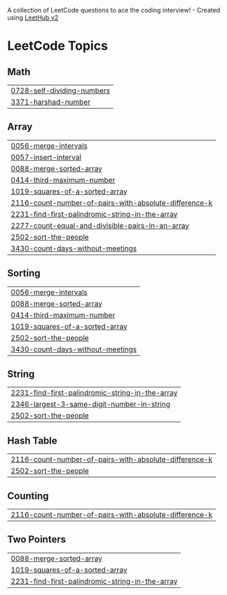 A collection of LeetCode questions to ace the coding interview! - Created using [LeetHub v2](https://github.com/arunbhardwaj/LeetHub-2.0)
<!---LeetCode Topics Start-->
# LeetCode Topics
## Math
|  |
| ------- |
| [0728-self-dividing-numbers](https://github.com/Santhosh-1801/LeetCode-Problems-Using-JAVA/tree/master/0728-self-dividing-numbers) |
| [3371-harshad-number](https://github.com/Santhosh-1801/LeetCode-Problems-Using-JAVA/tree/master/3371-harshad-number) |
## Array
|  |
| ------- |
| [0056-merge-intervals](https://github.com/Santhosh-1801/LeetCode-Problems-Using-JAVA/tree/master/0056-merge-intervals) |
| [0057-insert-interval](https://github.com/Santhosh-1801/LeetCode-Problems-Using-JAVA/tree/master/0057-insert-interval) |
| [0088-merge-sorted-array](https://github.com/Santhosh-1801/LeetCode-Problems-Using-JAVA/tree/master/0088-merge-sorted-array) |
| [0414-third-maximum-number](https://github.com/Santhosh-1801/LeetCode-Problems-Using-JAVA/tree/master/0414-third-maximum-number) |
| [1019-squares-of-a-sorted-array](https://github.com/Santhosh-1801/LeetCode-Problems-Using-JAVA/tree/master/1019-squares-of-a-sorted-array) |
| [2116-count-number-of-pairs-with-absolute-difference-k](https://github.com/Santhosh-1801/LeetCode-Problems-Using-JAVA/tree/master/2116-count-number-of-pairs-with-absolute-difference-k) |
| [2231-find-first-palindromic-string-in-the-array](https://github.com/Santhosh-1801/LeetCode-Problems-Using-JAVA/tree/master/2231-find-first-palindromic-string-in-the-array) |
| [2277-count-equal-and-divisible-pairs-in-an-array](https://github.com/Santhosh-1801/LeetCode-Problems-Using-JAVA/tree/master/2277-count-equal-and-divisible-pairs-in-an-array) |
| [2502-sort-the-people](https://github.com/Santhosh-1801/LeetCode-Problems-Using-JAVA/tree/master/2502-sort-the-people) |
| [3430-count-days-without-meetings](https://github.com/Santhosh-1801/LeetCode-Problems-Using-JAVA/tree/master/3430-count-days-without-meetings) |
## Sorting
|  |
| ------- |
| [0056-merge-intervals](https://github.com/Santhosh-1801/LeetCode-Problems-Using-JAVA/tree/master/0056-merge-intervals) |
| [0088-merge-sorted-array](https://github.com/Santhosh-1801/LeetCode-Problems-Using-JAVA/tree/master/0088-merge-sorted-array) |
| [0414-third-maximum-number](https://github.com/Santhosh-1801/LeetCode-Problems-Using-JAVA/tree/master/0414-third-maximum-number) |
| [1019-squares-of-a-sorted-array](https://github.com/Santhosh-1801/LeetCode-Problems-Using-JAVA/tree/master/1019-squares-of-a-sorted-array) |
| [2502-sort-the-people](https://github.com/Santhosh-1801/LeetCode-Problems-Using-JAVA/tree/master/2502-sort-the-people) |
| [3430-count-days-without-meetings](https://github.com/Santhosh-1801/LeetCode-Problems-Using-JAVA/tree/master/3430-count-days-without-meetings) |
## String
|  |
| ------- |
| [2231-find-first-palindromic-string-in-the-array](https://github.com/Santhosh-1801/LeetCode-Problems-Using-JAVA/tree/master/2231-find-first-palindromic-string-in-the-array) |
| [2346-largest-3-same-digit-number-in-string](https://github.com/Santhosh-1801/LeetCode-Problems-Using-JAVA/tree/master/2346-largest-3-same-digit-number-in-string) |
| [2502-sort-the-people](https://github.com/Santhosh-1801/LeetCode-Problems-Using-JAVA/tree/master/2502-sort-the-people) |
## Hash Table
|  |
| ------- |
| [2116-count-number-of-pairs-with-absolute-difference-k](https://github.com/Santhosh-1801/LeetCode-Problems-Using-JAVA/tree/master/2116-count-number-of-pairs-with-absolute-difference-k) |
| [2502-sort-the-people](https://github.com/Santhosh-1801/LeetCode-Problems-Using-JAVA/tree/master/2502-sort-the-people) |
## Counting
|  |
| ------- |
| [2116-count-number-of-pairs-with-absolute-difference-k](https://github.com/Santhosh-1801/LeetCode-Problems-Using-JAVA/tree/master/2116-count-number-of-pairs-with-absolute-difference-k) |
## Two Pointers
|  |
| ------- |
| [0088-merge-sorted-array](https://github.com/Santhosh-1801/LeetCode-Problems-Using-JAVA/tree/master/0088-merge-sorted-array) |
| [1019-squares-of-a-sorted-array](https://github.com/Santhosh-1801/LeetCode-Problems-Using-JAVA/tree/master/1019-squares-of-a-sorted-array) |
| [2231-find-first-palindromic-string-in-the-array](https://github.com/Santhosh-1801/LeetCode-Problems-Using-JAVA/tree/master/2231-find-first-palindromic-string-in-the-array) |
<!---LeetCode Topics End-->